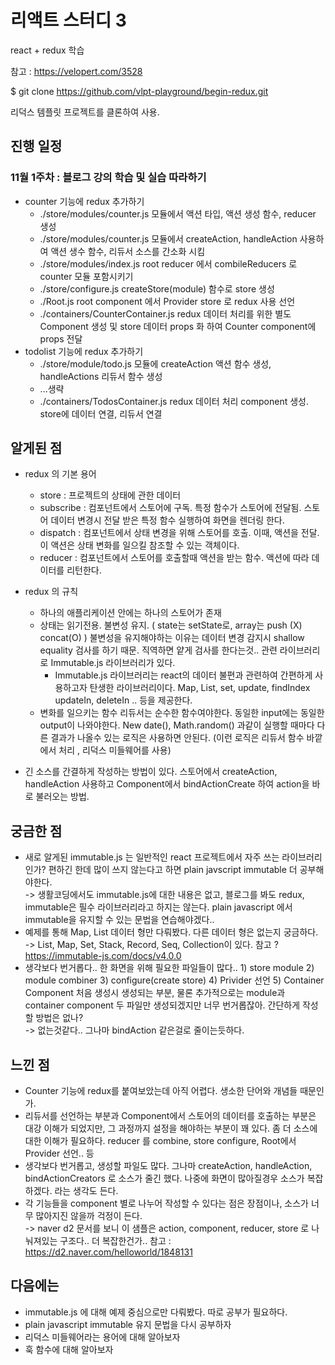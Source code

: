 # 리액트 스터디 3

react + redux 학습

참고 : https://velopert.com/3528

$ git clone https://github.com/vlpt-playground/begin-redux.git

리덕스 템플릿 프로젝트를 클론하여 사용.

## 진행 일정

### 11월 1주차 : 블로그 강의 학습 및 실습 따라하기
* counter 기능에 redux 추가하기
    * ./store/modules/counter.js 모듈에서 액션 타입, 액션 생성 함수, reducer 생성
    * ./store/modules/counter.js 모듈에서 createAction, handleAction 사용하여 액션 생수 함수, 리듀서 소스를 간소화 시킴
    * ./store/modules/index.js root reducer 에서 combileReducers 로 counter 모듈 포함시키기
    * ./store/configure.js createStore(module) 함수로 store 생성
    * ./Root.js root component 에서 Provider store 로 redux 사용 선언
    * ./containers/CounterContainer.js redux 데이터 처리를 위한 별도 Component 생성 및 store 데이터 props 화 하여 Counter component에 props 전달
* todolist 기능에 redux 추가하기
    * ./store/module/todo.js 모듈에 createAction 액션 함수 생성, handleActions 리듀서 함수 생성
    * ...생략
    * ./containers/TodosContainer.js redux 데이터 처리 component 생성. store에 데이터 연결, 리듀서 연결
## 알게된 점
* redux 의 기본 용어
	* store : 프로젝트의 상태에 관한 데이터
	* subscribe : 컴포넌트에서 스토어에 구독. 특정 함수가 스토어에 전달됨. 스토어 데이터 변경시 전달 받은 특정 함수 실행하여 화면을 렌더링 한다.
	* dispatch : 컴포넌트에서 상태 변경을 위해 스토어를 호출. 이때, 액션을 전달. 이 액션은 상태 변화를 일으킬 참조할 수 있는 객체이다.
	* reducer : 컴포넌트에서 스토어를 호출할때 액션을 받는 함수. 액션에 따라 데이터를 리턴한다.

* redux 의 규칙
	* 하나의 애플리케이션 안에는 하나의 스토어가 존재
	* 상태는 읽기전용. 불변성 유지. ( state는 setState로, array는 push (X) concat(O) )
	불변성을 유지해야하는 이유는 데이터 변경 감지시 shallow equality 검사를 하기 때문.
	직역하면 얕게 검사를 한다는것..
	관련 라이브러리로 Immutable.js 라이브러리가 있다.
		* Immutable.js 라이브러리는 react의 데이터 불편과 관련하여 간편하게 사용하고자 탄생한 라이브러리이다. Map, List, set, update, findIndex updateIn, deleteIn .. 등을 제공한다.
	* 변화를 일으키는 함수 리듀서는 순수한 함수여야한다.
	동일한 input에는 동일한 output이 나와야한다.
	New date(), Math.random() 과같이 실행할 때마다 다른 결과가 나올수 있는 로직은 사용하면 안된다.
(이런 로직은 리듀서 함수 바깥에서 처리 , 리덕스 미들웨어를 사용)

* 긴 소스를 간결하게 작성하는 방법이 있다. 스토어에서 createAction, handleAction 사용하고 Component에서 bindActionCreate 하여 action을 바로 불러오는 방법.


## 궁금한 점
* 새로 알게된 immutable.js 는 일반적인 react 프로젝트에서 자주 쓰는 라이브러리인가? 편하긴 한데 많이 쓰지 않는다고 하면 plain javscript immutable 더 공부해야한다.   
    -> 생활코딩에서도 immutable.js에 대한 내용은 없고, 블로그를 봐도 redux, immutable은 필수 라이브러리라고 하지는 않는다. plain javascript 에서 immutable을 유지할 수 있는 문법을 연습해야겠다..
* 예제를 통해 Map, List 데이터 형만 다뤄봤다. 다른 데이터 형은 없는지 궁금하다.   
    -> List, Map, Set, Stack, Record, Seq, Collection이 있다. 참고 ? https://immutable-js.com/docs/v4.0.0
* 생각보다 번거롭다.. 한 화면을 위해 필요한 파일들이 많다.. 1) store module 2) module combiner 3) configure(create store) 4) Privider 선언 5) Container Component 처음 생성시 생성되는 부분, 물론 추가적으로는 module과 container component 두 파일만 생성되겠지만 너무 번거롭잖아. 간단하게 작성할 방법은 없나?   
    -> 없는것같다.. 그나마 bindAction 같은걸로 줄이는듯하다.

## 느낀 점
* Counter 기능에 redux를 붙여보았는데 아직 어렵다. 생소한 단어와 개념들 때문인가.
* 리듀서를 선언하는 부분과 Component에서 스토어의 데이터를 호출하는 부분은 대강 이해가 되었지만, 그 과정까지 설정을 해야하는 부분이 꽤 있다. 좀 더 소스에 대한 이해가 필요하다. reducer 를 combine, store configure, Root에서 Provider 선언.. 등
* 생각보다 번거롭고, 생성할 파일도 많다. 그나마 createAction, handleAction, bindActionCreators 로 소스가 줄긴 했다. 나중에 화면이 많아질경우 소스가 복잡하겠다. 라는 생각도 든다. 
* 각 기능들을 component 별로 나누어 작성할 수 있다는 점은 장점이나, 소스가 너무 많아지진 않을까 걱정이 든다.    
    -> naver d2 문서를 보니 이 샘플은 action, component, reducer, store 로 나눠져있는 구조다.. 더 복잡한건가.. 참고 : https://d2.naver.com/helloworld/1848131

## 다음에는
* immutable.js 에 대해 예제 중심으로만 다뤄봤다. 따로 공부가 필요하다.
* plain javascript immutable 유지 문법을 다시 공부하자
* 리덕스 미들웨어라는 용어에 대해 알아보자
* 훅 함수에 대해 알아보자
